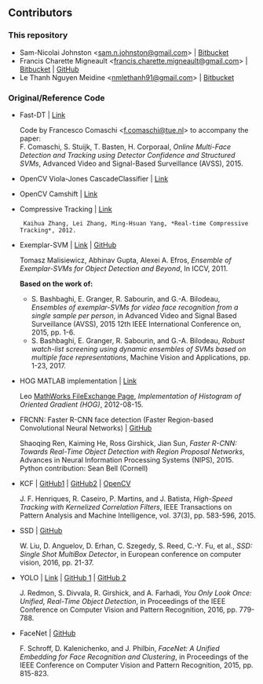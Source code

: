 ## Contributors ##

### This repository ###

* Sam-Nicolai Johnston <<sam.n.johnston@gmail.com>> | [Bitbucket](https://bitbucket.org/snjohnston/)
* Francis Charette Migneault <<francis.charette.migneault@gmail.com>> | [Bitbucket](https://bitbucket.org/snjohnston/) | [GitHub](https://github.com/KenjiKyo)
* Le Thanh Nguyen Meidine <<nmlethanh91@gmail.com>> | [Bitbucket](https://bitbucket.org/lthanh/)  

### Original/Reference Code ###

* Fast-DT | [Link](http://www.es.ele.tue.nl/video/)  

    Code by Francesco Comaschi <<f.comaschi@tue.nl>> to accompany the paper:  
    F. Comaschi, S. Stuijk, T. Basten, H. Corporaal, *Online Multi-Face Detection and Tracking using Detector Confidence and Structured SVMs*,  Advanced Video and Signal-Based Surveillance (AVSS), 2015.  

* OpenCV Viola-Jones CascadeClassifier | [Link](http://docs.opencv.org/3.2.0/db/d28/tutorial_cascade_classifier.html)

* OpenCV Camshift | [Link](http://docs.opencv.org/3.2.0/db/df8/tutorial_py_meanshift.html)

* Compressive Tracking | [Link](http://www4.comp.polyu.edu.hk/~cslzhang/CT/CT.htm)  

       Kaihua Zhang, Lei Zhang, Ming-Hsuan Yang, *Real-time Compressive Tracking*, 2012.

* Exemplar-SVM | [Link](http://www.cs.cmu.edu/~tmalisie/projects/iccv11/) | [GitHub](https://github.com/quantombone/exemplarsvm)  

    Tomasz Malisiewicz, Abhinav Gupta, Alexei A. Efros, *Ensemble of Exemplar-SVMs for Object Detection and Beyond*, In ICCV, 2011.  
    
    **Based on the work of:**  
    
    - S. Bashbaghi, E. Granger, R. Sabourin, and G.-A. Bilodeau, *Ensembles of exemplar-SVMs for video face recognition from a single sample per person*, in Advanced Video and Signal Based Surveillance (AVSS), 2015 12th IEEE International Conference on, 2015, pp. 1-6.
    - S. Bashbaghi, E. Granger, R. Sabourin, and G.-A. Bilodeau, *Robust watch-list screening using dynamic ensembles of SVMs based on multiple face representations*,  Machine Vision and Applications,  pp. 1-23, 2017.  

    
* HOG MATLAB implementation | [Link](https://www.mathworks.com/matlabcentral/fileexchange/33863-histograms-of-oriented-gradients)  

    Leo [MathWorks FileExchange Page](https://www.mathworks.com/matlabcentral/profile/authors/1418502-leo), *Implementation of Histogram of Oriented Gradient (HOG)*, 2012-08-15.

* FRCNN: Faster R-CNN face detection (Faster Region-based Convolutional Neural Networks) | [GitHub](https://github.com/rbgirshick/py-faster-rcnn)  

    Shaoqing Ren, Kaiming He, Ross Girshick, Jian Sun, *Faster R-CNN: Towards Real-Time Object Detection with Region Proposal Networks*, Advances in Neural Information Processing Systems (NIPS), 2015.  
    Python contribution: Sean Bell (Cornell) 

* KCF | [GitHub1](https://github.com/joaofaro/KCFcpp) | [GitHub2](https://github.com/vojirt/kcf) | [OpenCV](http://docs.opencv.org/trunk/d2/dff/classcv_1_1TrackerKCF.html)

    J. F. Henriques, R. Caseiro, P. Martins, and J. Batista, *High-Speed Tracking with Kernelized Correlation Filters*, IEEE Transactions on Pattern Analysis and Machine Intelligence, vol. 37(3), pp. 583-596, 2015.
    
* SSD | [GitHub](https://github.com/weiliu89/caffe/tree/ssd)

    W. Liu, D. Anguelov, D. Erhan, C. Szegedy, S. Reed, C.-Y. Fu, et al., *SSD: Single Shot MultiBox Detector*, in European conference on computer vision, 2016, pp. 21-37.
    
* YOLO | [Link](https://pjreddie.com/darknet/yolo/) | [GitHub 1](https://github.com/camel007/caffe-yolo-face-detection) | [GitHub 2](https://github.com/xingwangsfu/caffe-yolo)  

    J. Redmon, S. Divvala, R. Girshick, and A. Farhadi, *You Only Look Once: Unified, Real-Time Object Detection*, in Proceedings of the IEEE Conference on Computer Vision and Pattern Recognition, 2016, pp. 779-788.

* FaceNet | [GitHub](https://github.com/davidsandberg/facenet)  

    F. Schroff, D. Kalenichenko, and J. Philbin, *FaceNet: A Unified Embedding for Face Recognition and Clustering*, in Proceedings of the IEEE Conference on Computer Vision and Pattern Recognition, 2015, pp. 815-823.